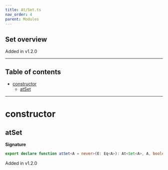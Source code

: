 ```yaml
---
title: At/Set.ts
nav_order: 4
parent: Modules
---
```


## Set overview

Added in v1.2.0

---

<h2 class="text-delta">Table of contents</h2>

- [constructor](#constructor)
  - [atSet](#atset)

---

# constructor

## atSet

**Signature**

```ts
export declare function atSet<A = never>(E: Eq<A>): At<Set<A>, A, boolean>
```

Added in v1.2.0
